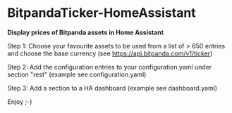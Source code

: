 # BitpandaTicker-HomeAssistant
**Display prices of Bitpanda assets in Home Assistant**

Step 1: Choose your favourite assets to be used from a list of > 650 entries and choose the base currency (see https://api.bitpanda.com/v1/ticker)

Step 2: Add the configuration entries to your configuration.yaml under section "rest" (example see configuration.yaml)

Step 3: Add a section to a HA dashboard (example see dashboard.yaml)

Enjoy ;-)
